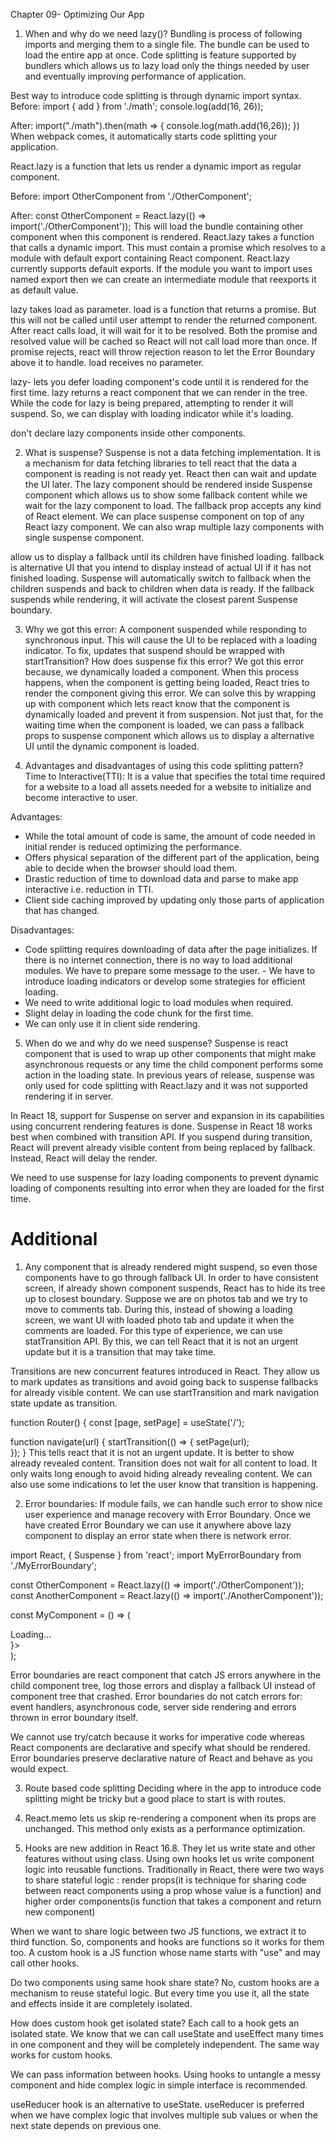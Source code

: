 Chapter 09- Optimizing Our App

1. When and why do we need lazy()?
Bundling is process of following imports and merging them to a single file. The bundle can be used to load the entire app 
at once. Code splitting is feature supported by bundlers which allows us to lazy load only the things needed by user and eventually
improving performance of application.

Best way to introduce code splitting is through dynamic import syntax.
Before: 
import { add } from './math';
console.log(add(16, 26));

After:
import("./math").then(math => {
    console.log(math.add(16,26));
})
When webpack comes, it automatically starts code splitting your application.

React.lazy is a function that lets us render a dynamic import as regular component.

Before: 
import OtherComponent from './OtherComponent';

After: 
const OtherComponent = React.lazy(() => import('./OtherComponent'));
This will load the bundle containing other component when this component is rendered.
React.lazy takes a function that calls a dynamic import. This must contain a promise which resolves to a module with 
default export containing React component.
React.lazy currently supports default exports. If the module you want to import uses named export then we can create an intermediate
 module that reexports it as default value.

lazy takes load as parameter. load is a function that returns a promise. But this will not be called until user attempt to render the 
returned component. After react calls load, it will wait for it to be resolved. Both the promise and resolved value will be cached so 
React will not call load more than once. If promise rejects, react will throw rejection reason to let the Error Boundary above it to handle.
load receives no parameter.

 lazy- lets you defer loading component's code until it is rendered for the first time. lazy returns a react component that we can render in the tree. 
 While the code for lazy is being prepared, attempting to render it will suspend. So, we can display <Suspense> with loading indicator 
 while it's loading.

 don't declare lazy components inside other components.


2. What is suspense?
Suspense is not a data fetching implementation. It is a mechanism for data fetching libraries to tell react that the data a 
component is reading is not ready yet. React then can wait and update the UI later.
The lazy component should be rendered inside Suspense component which allows us to show some fallback content while we wait for 
the lazy component to load. The fallback prop accepts any kind of React element. We can place suspense component on top of 
any React lazy component. We can also wrap multiple lazy components with single suspense component.

<Suspense> allow us to display a fallback until its children have finished loading. fallback is alternative UI that you intend to 
display instead of actual UI if it has not finished loading. Suspense will automatically switch to fallback when the children 
suspends and back to children when data is ready. If the fallback suspends while rendering, it will activate the closest parent 
Suspense boundary.

3. Why we got this error: A component suspended while responding to synchronous input. This will cause the UI to be replaced with a 
loading indicator. To fix, updates that suspend should be wrapped with startTransition? How does suspense fix this error?
We got this error because, we dynamically loaded a component. When this process happens, when the component is getting being loaded, 
React tries to render the component giving this error. We can solve this by wrapping up with <Suspense> component which lets 
react know that the component is dynamically loaded and prevent it from suspension. Not just that, for the waiting time when the component 
is loaded, we can pass a fallback props to suspense component which allows us to display a alternative UI until the dynamic 
component is loaded. 


4. Advantages and disadvantages of using this code splitting pattern?
Time to Interactive(TTI): It is a value that specifies the total time required for a website to a load all assets needed for a website 
to initialize and become interactive to user.

Advantages:
- While the total amount of code is same, the amount of code needed in initial render is reduced optimizing the performance.
- Offers physical separation of the different part of the application, being able to decide when the browser should load them.
- Drastic reduction of time to download data and parse to make app interactive i.e. reduction in TTI.
- Client side caching improved by updating only those parts of application that has changed.

Disadvantages:
- Code splitting requires downloading of data after the page initializes. If there is no internet connection, there is no way to load additional modules. We have to prepare some message to the user. - We have to introduce loading indicators or develop 
some strategies for efficient loading.
- We need to write additional logic to load modules when required.
- Slight delay in loading the code chunk for the first time.
- We can only use it in client side rendering.


5. When do we and why do we need suspense?
Suspense is react component that is used to wrap up other components that might make asynchronous requests or any time the 
child component performs some action in the loading state. In previous years of release, suspense was only used for code splitting 
with React.lazy and it was not supported rendering it in server. 

In React 18, support for Suspense on server and expansion in its capabilities using concurrent rendering features is done.
Suspense in React 18 works best when combined with transition API. If you suspend during transition, React will prevent already 
visible content from being replaced by fallback. Instead, React will delay the render.

We need to use suspense for lazy loading components to prevent dynamic loading of components resulting into error when they are loaded 
for the first time.


# Additional 

1. Any component that is already rendered might suspend, so even those components have to go through fallback UI. In order 
to have consistent screen, if already shown component suspends, React has to hide its tree up to closest <Suspense> boundary.
Suppose we are on photos tab and we try to move to comments tab. During this, instead of showing a loading screen, we want UI 
with loaded photo tab and update it when the comments are loaded. For this type of experience, we can use statTransition API.
By this, we can tell React that it is not an urgent update but it is a transition that may take time.

Transitions are new concurrent features introduced in React. They allow us to mark updates as transitions and avoid going back 
to suspense fallbacks for already visible content. We can use startTransition and mark navigation state update as transition.

function Router() {
  const [page, setPage] = useState('/');

  function navigate(url) {
    startTransition(() => {
      setPage(url);      
    });
  }
This tells react that it is not an urgent update. It is better to show already revealed content. Transition does not wait for 
all content to load. It only waits long enough to avoid hiding already revealing content. We can also use some indications to let 
the user know that transition is happening.

2. Error boundaries:
If module fails, we can handle such error to show nice user experience and manage recovery with Error Boundary. Once we have 
created Error Boundary we can use it anywhere above lazy component to display an error state when there is network error.

import React, { Suspense } from 'react';
import MyErrorBoundary from './MyErrorBoundary';

const OtherComponent = React.lazy(() => import('./OtherComponent'));
const AnotherComponent = React.lazy(() => import('./AnotherComponent'));

const MyComponent = () => (
  <div>
    <MyErrorBoundary>
      <Suspense fallback={<div>Loading...</div>}>
        <section>
          <OtherComponent />
          <AnotherComponent />
        </section>
      </Suspense>
    </MyErrorBoundary>
  </div>
);

Error boundaries are react component that catch JS errors anywhere in the child component tree, log those errors and 
display a fallback UI instead of component tree that crashed. 
Error boundaries do not catch errors for: 
event handlers, asynchronous code, server side rendering and errors thrown in error boundary itself.

We cannot use try/catch because it works for imperative code whereas React components are declarative and specify what should be 
rendered. Error boundaries preserve declarative nature of React and behave as you would expect.

3. Route based code splitting 
Deciding where in the app to introduce code splitting might be tricky but a good place to start is with routes.

4. React.memo lets us skip re-rendering a component when its props are unchanged. This method only exists as a performance 
optimization.

5. Hooks are new addition in React 16.8. They let us write state and other features without using class. Using own hooks 
let us write component logic into reusable functions. Traditionally in React, there were two ways to share stateful logic :
render props(it is technique for sharing code between react components using a prop whose value is a function) and higher order components(is function that takes a component and return new component)

When we want to share logic between two JS functions, we extract it to third function. So, components and hooks are functions 
so it works for them too. A custom hook is a JS function whose name starts with "use" and may call other hooks.

Do two components using same hook share state?
No, custom hooks are a mechanism to reuse stateful logic. But every time you use it, all the state and effects inside it are completely isolated.


How does custom hook get isolated state?
Each call to a hook gets an isolated state. We know that we can call useState and useEffect many times in one component and they will 
be completely independent. The same way works for custom hooks.

We can pass information between hooks.
Using hooks to untangle a messy component and hide complex logic in simple interface is recommended.

useReducer hook is an alternative to useState. useReducer is preferred when we have complex logic that involves multiple sub values 
or when the next state depends on previous one.